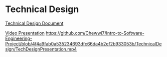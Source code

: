 # Technical Design
[Technical Design Document](TechnicalDesign.md)

[Video Presentation](https://github.com/Chewwi7/Intro-to-Software-Engineering-Project/blob/4f4a9fab0a535234693dfc66da4b2ef2b933053b/TechnicalDesign/TechDesignPresentation.mp4)
https://github.com/Chewwi7/Intro-to-Software-Engineering-Project/blob/4f4a9fab0a535234693dfc66da4b2ef2b933053b/TechnicalDesign/TechDesignPresentation.mp4
